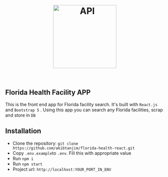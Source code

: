 
<h1 align="center">
  <br>
  <img src="https://encrypted-tbn0.gstatic.com/images?q=tbn:ANd9GcT_eimUX98YCqnw0tFLXbbCVkrGfZevLgMmhQ&usqp=CAU" alt="API" width="200">
  <br>
  <br>
</h1>

## Florida Health Facility APP

This is the front end app for Florida facility search. It's built with `React.js` and `Bootstrap 5` . Using this app you can search any Florida facilities, scrap and store in `DB`

## Installation

- Clone the repository: `git clone https://github.com/akibtanjim/florida-health-react.git`
- Copy `.env.example`to `.env`. Fill this with appropriate value
- Run `npm i`
- Run `npm start`
- Project url: `http://localhost:YOUR_PORT_IN_ENV`
